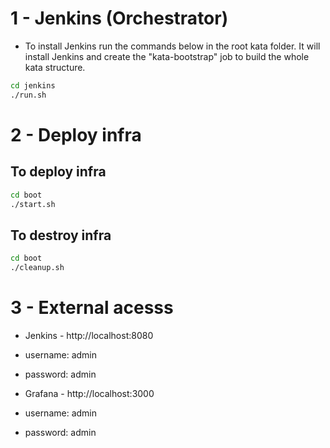 

# 1 - Jenkins (Orchestrator)

- To install Jenkins run the commands below in the root kata folder. It will install Jenkins and create the "kata-bootstrap" job to build the whole kata structure.

```bash
cd jenkins
./run.sh
```


# 2 - Deploy infra

## To deploy infra
```bash
cd boot
./start.sh
```
## To destroy infra
```bash
cd boot
./cleanup.sh
```


# 3 - External acesss

- Jenkins - http://localhost:8080 
- username: admin
- password: admin

- Grafana - http://localhost:3000 
- username: admin
- password: admin
